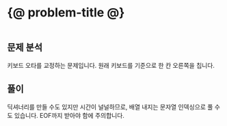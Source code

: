 # {@ problem-title @}

~~~problem-info-table
~~~

## 문제 분석

키보드 오타를 교정하는 문제입니다. 원래 키보드를 기준으로 한 칸 오른쪽을 칩니다.

## 풀이

딕셔너리를 만들 수도 있지만 시간이 널널하므로,
배열 내지는 문자열 인덱싱으로 풀 수도 있습니다.
EOF까지 받아야 함에 주의합니다.
